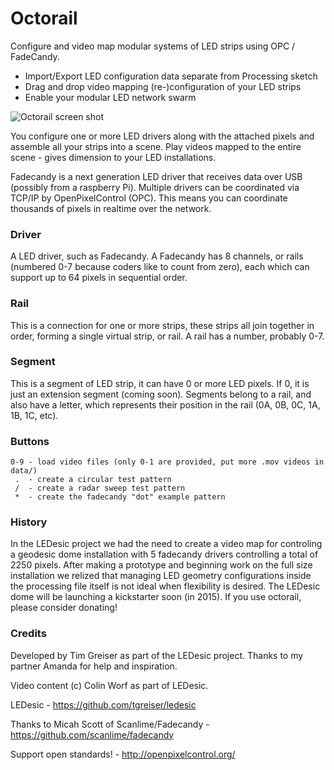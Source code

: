# Octorail

Configure and video map modular systems of LED strips using OPC / FadeCandy.

* Import/Export LED configuration data separate from Processing sketch
* Drag and drop video mapping (re-)configuration of your LED strips
* Enable your modular LED network swarm

![Octorail screen shot](http://prim8.net/img/octorail_01.jpg)

You configure one or more LED drivers along with the attached pixels and assemble all your strips into a scene. Play videos mapped to the entire scene - gives dimension to your LED installations.

Fadecandy is a next generation LED driver that receives data over USB (possibly from a raspberry Pi). Multiple drivers can be coordinated via TCP/IP by OpenPixelControl (OPC). This means you can coordinate thousands of pixels in realtime over the network.

### Driver
A LED driver, such as Fadecandy. A Fadecandy has 8 channels, or rails (numbered 0-7 because coders like to count from zero), each which can support up to 64 pixels in sequential order.


### Rail
This is a connection for one or more strips, these strips all join together in order, forming a single virtual strip, or rail. A rail has a number, probably 0-7.

### Segment
This is a segment of LED strip, it can have 0 or more LED pixels. If 0, it is just an extension segment (coming soon). Segments belong to a rail, and also have a letter, which represents their position in the rail (0A, 0B, 0C, 1A, 1B, 1C, etc).

### Buttons

    0-9 - load video files (only 0-1 are provided, put more .mov videos in data/)
     .  - create a circular test pattern
     /  - create a radar sweep test pattern
     *  - create the fadecandy "dot" example pattern

### History
In the LEDesic project we had the need to create a video map for controling a geodesic dome installation with 5 fadecandy drivers controlling a total of 2250 pixels. After making a prototype and beginning work on the full size installation we relized that managing LED geometry configurations inside the processing file itself is not ideal when flexibility is desired. The LEDesic dome will be launching a kickstarter soon (in 2015). If you use octorail, please consider donating!

### Credits

Developed by Tim Greiser as part of the LEDesic project. Thanks to my partner Amanda for help and inspiration.

Video content (c) Colin Worf as part of LEDesic.

LEDesic - https://github.com/tgreiser/ledesic

Thanks to Micah Scott of Scanlime/Fadecandy - https://github.com/scanlime/fadecandy

Support open standards! - http://openpixelcontrol.org/
